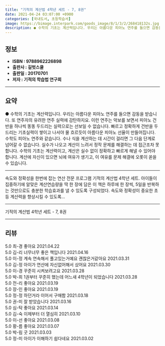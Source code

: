 ```yaml
---
title: "기적의 계산법 4학년 세트 - 7, 8권"
date: 2021-04-24 03:07:00 +0900
categories: [국내도서, 초등학습서]
image: https://bimage.interpark.com/goods_image/8/1/3/2/268418132s.jpg
description: ● 수학의 기초는 계산력입니다. 우리는 아름다운 피아노 연주를 들으면 감동을 받습니다. 또 연주자의 유려한 연주 실력에 감탄하지요. 이런 연주는 악보를 보면서 피아노 건반을 하나씩 똥똥 두드리는 실력으로는 선보일 수 없습니다. 빠르고 정확하게 건반을 두드리는 기초실력이 쌓이고 나서야
---
```


## **정보**

- **ISBN : 9788962226898**
- **출판사 : 길벗스쿨**
- **출판일 : 20170701**
- **저자 : 기적의 학습법 연구회**

------



## **요약**

●  수학의 기초는 계산력입니다.  우리는 아름다운 피아노 연주를 들으면 감동을 받습니다. 또 연주자의 유려한 연주 실력에 감탄하지요. 이런 연주는 악보를 보면서 피아노 건반을 하나씩 똥똥 두드리는 실력으로는 선보일 수 없습니다. 빠르고 정확하게 건반을 두드리는 기초실력이 쌓이고 나서야 물 흐르듯이 아름다운 피아노 선율이 만들어집니다. 수학도 피아노 연주와 같습니다. 수나 식을 계산하는 데 시간이 걸리면 그 다음 단계로 넘어갈 수 없습니다. 실수가 나오고 계산이 느려서 정작 문제를 해결하는 데 접근조차 못합니다. 수학의 기초는 계산력이고, 계산은 실수 없이 정확하고 빠르게 해낼 수 있어야 합니다. 계산에 자신이 있으면 뇌에 여유가 생기고, 이 여유를 문제 해결에 오롯이 쏟을 수 있습니다.

------

속도와 정확성을 한번에 잡는 연산 전문 프로그램 기적의 계산법 4학년 세트. 아이들이 집중하기에 알맞은 계산연습량을 딱 한 장에 담은 이 책은 하루에 한 장씩, 5일을 반복하는 것만으로도 충분한 학습효과를 낼 수 있도록 구성되었다. 속도와 정확성이 중요한 초등 계산력을 향상시킬 수 있도록... 

------


기적의 계산법 4학년 세트 - 7, 8권 

------


## **리뷰** 

5.0 최-경 좋아요 2021.04.22 <br/>5.0 김-리 너무너무 좋은 책입니다 2021.04.16 <br/>5.0 이-정 계속 연속해서 풀고있는거예요 괜찮은거같아요 2021.03.31 <br/>5.0 김-정 아이가 연산에 자신없어해서 샀어요 2021.03.30 <br/>5.0 이-경 꾸준히 시켜보려고요 2021.03.28 <br/>5.0 박-희 1권부터 꾸준히 했는데 어느새 4학년이 되었습니다 2021.03.28 <br/>5.0 전-리 좋아요 2021.03.19 <br/>5.0 장-인 좋아요 2021.03.19 <br/>5.0 정-정 하던거라 이어서 구매함 2021.03.18 <br/>5.0 권-미 잘 받았습니다 2021.03.16 <br/>5.0 심-탁 좋아요 2021.03.14 <br/>5.0 김-숙 이제부터 더 열심히  2021.03.10 <br/>5.0 이-선 좋아요 2021.03.08 <br/>5.0 황-름 좋아요  2021.03.07 <br/>5.0 박-림 굿 2021.03.03 <br/>5.0 정-미 아이가 이해하기 쉽다네요 2021.03.02 <br/>